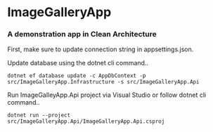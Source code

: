 # ImageGalleryApp
### A demonstration app in Clean Architecture

First, make sure to update connection string in appsettings.json.

Update database using the dotnet cli command..
```
dotnet ef database update -c AppDbContext -p src/ImageGalleryApp.Infrastructure -s src/ImageGalleryApp.Api
```

Run ImageGalleyApp.Api project via Visual Studio or follow dotnet cli command..
```
dotnet run --project src/ImageGalleryApp.Api/ImageGalleryApp.Api.csproj
```

